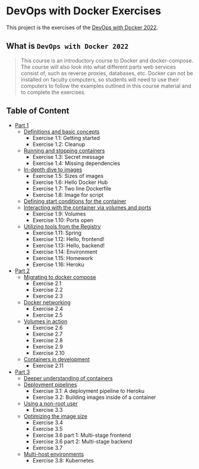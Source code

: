 # DevOps with Docker Exercises

This project is the exercises of the [DevOps with Docker 2022](https://devopswithdocker.com/).

## What is `DevOps with Docker 2022`

> This course is an introductory course to Docker and docker-compose. The course will also look into what different parts web services consist of, such as reverse proxies, databases, etc. Docker can not be installed on faculty computers, so students will need to use their computers to follow the examples outlined in this course material and to complete the exercises.

## Table of Content

- [Part 1](https://devopswithdocker.com/part-1)
  - [Definitions and basic concepts](https://devopswithdocker.com/part-1/1-getting-started)
    - Exercise 1.1: Getting started
    - Exercise 1.2: Cleanup
  - [Running and stopping containers](https://devopswithdocker.com/part-1/2-running-and-stopping)
    - Exercise 1.3: Secret message
    - Exercise 1.4: Missing dependencies
  - [In-depth dive to images](https://devopswithdocker.com/part-1/3-in-depth-dive-to-images)
    - Exercise 1.5: Sizes of images
    - Exercise 1.6: Hello Docker Hub
    - Exercise 1.7: Two line Dockerfile
    - Exercise 1.8: Image for script
  - [Defining start conditions for the container](https://devopswithdocker.com/part-1/4-defining-start-conditions)
  - [Interacting with the container via volumes and ports](https://devopswithdocker.com/part-1/5-volumes-and-ports)
    - Exercise 1.9: Volumes
    - Exercise 1.10: Ports open
  - [Utilizing tools from the Registry](https://devopswithdocker.com/part-1/6-docker-hub)
    - Exercise 1.11: Spring
    - Exercise 1.12: Hello, frontend!
    - Exercise 1.13: Hello, backend!
    - Exercise 1.14: Environment
    - Exercise 1.15: Homework
    - Exercise 1.16: Heroku
- [Part 2](https://devopswithdocker.com/part-2)
  - [Migrating to docker compose](https://devopswithdocker.com/part-2/1-migrating-to-docker-compose/)
    - Exercise 2.1
    - Exercise 2.2
    - Exercise 2.3
  - [Docker networking](https://devopswithdocker.com/part-2/2-docker-networking)
    - Exercise 2.4
    - Exercise 2.5
  - [Volumes in action](https://devopswithdocker.com/part-2/3-volumes-in-action)
    - Exercise 2.6
    - Exercise 2.7
    - Exercise 2.8
    - Exercise 2.9
    - Exercise 2.10
  - [Containers in development](https://devopswithdocker.com/part-2/4-containers-in-development)
    - Exercise 2.11
- [Part 3](https://devopswithdocker.com/part-3)
  - [Deeper understanding of containers](https://devopswithdocker.com/part-3/1-deeper-understainding-of-containers)
  - [Deployment pipelines](https://devopswithdocker.com/part-3/2-deployment-pipelines)
    - Exercise 3.1: A deployment pipeline to Heroku
    - Exercise 3.2: Building images inside of a container
  - [Using a non-root user](https://devopswithdocker.com/part-3/3-using-non-root-user)
    - Exercise 3.3
  - [Optimizing the image size](https://devopswithdocker.com/part-3/4-optimizing-the-image-size)
    - Exercise 3.4
    - Exercise 3.5
    - Exercise 3.6 part 1: Multi-stage frontend
    - Exercise 3.6 part 2: Multi-stage backend
    - Exercise 3.7
  - [Multi-host environments](https://devopswithdocker.com/part-3/5-multi-host-environments)
    - Exercise 3.8: Kubernetes
